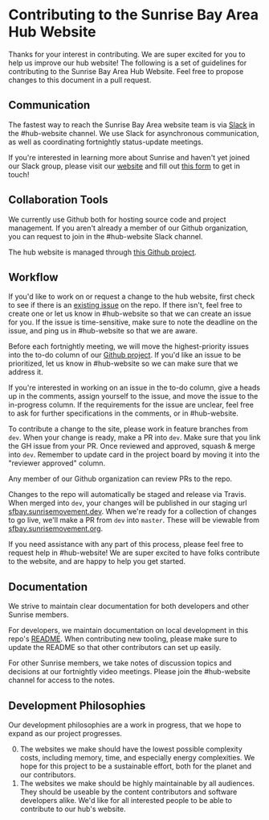# Contributing to the Sunrise Bay Area Hub Website

Thanks for your interest in contributing. We are super excited for you to help us improve our hub website! The following is a set of guidelines for contributing to the Sunrise Bay Area Hub Website. Feel free to propose changes to this document in a pull request.

## Communication

The fastest way to reach the Sunrise Bay Area website team is via [Slack](https://sunrisebayarea.slack.com/)
in the #hub-website channel. We use Slack for asynchronous communication, as well as coordinating
fortnightly status-update meetings.

If you're interested in learning more about Sunrise and haven't yet joined our Slack group,
please visit our [website](https://sfbay.sunrisemovement.org/) and fill out [this form](https://docs.google.com/forms/d/e/1FAIpQLScQQ5mV2fJ8sIbhYNVm5XwnhAjymxllwMJ0EqIe3bkj-750ew/viewform) to get in touch!

## Collaboration Tools

We currently use Github both for hosting source code and project management. If you aren't already a member of our Github organization, you can request to join in the #hub-website Slack channel.

The hub website is managed through [this Github project][project].

## Workflow

If you'd like to work on or request a change to the hub website, first check to see if there is an [existing issue](https://github.com/sunrise-bay-area/sunrise-bay-area/issues) on the repo. If there isn't, feel free to create one or let us know in #hub-website so that we can create an issue for you. If the issue is time-sensitive, make sure to note the deadline on the issue, and ping us in #hub-website so that we are aware.

Before each fortnightly meeting, we will move the highest-priority issues into the to-do column of our [Github project][project]. If you'd like an issue to be prioritized, let us know in #hub-website so we can make sure that we address it.

If you're interested in working on an issue in the to-do column, give a heads up in the comments, assign yourself to the issue, and move the issue to the in-progress column. If the requirements for the issue are unclear, feel free to ask for further specifications in the comments, or in #hub-website.

To contribute a change to the site, please work in feature branches from `dev`. When your change is ready, make a PR into `dev`. Make sure that you link the GH issue from your PR. Once reviewed and approved, squash & merge into `dev`. Remember to update card in the project board by moving it into the "reviewer approved" column. 

Any member of our Github organization can review PRs to the repo. 

Changes to the repo will automatically be staged and release via Travis. When merged into `dev`, your changes will be published in our staging url [sfbay.sunrisemovement.dev](https://sfbay.sunrisemovement.dev). When we're ready for a collection of changes to go live, we'll make a PR from `dev` into `master`. These will be viewable from [sfbay.sunrisemovement.org](https://sfbay.sunrisemovement.org).

If you need assistance with any part of this process, please feel free to request help in #hub-website! We are super excited to have folks contribute to the website, and are happy to help you get started.

## Documentation

We strive to maintain clear documentation for both developers and other Sunrise members.

For developers, we maintain documentation on local development in this repo's [README](./README.md). When contributing new tooling,
please make sure to update the README so that other contributors can set up easily.

For other Sunrise members, we take notes of discussion topics and decisions at our fortnightly video meetings. Please join the #hub-website channel for access to the notes.

## Development Philosophies

Our development philosophies are a work in progress, that we hope to expand as our project progresses.

0. The websites we make should have the lowest possible complexity costs, including memory, time, and especially energy complexities. We hope for this project to be a sustainable effort, both for the planet and our contributors.
1. The websites we make should be highly maintainable by all audiences. They should be useable by the content contributors and software developers alike. We'd like for all interested people to be able to contribute to our hub's website.

[project]: https://github.com/sunrise-bay-area/sunrise-bay-area/projects/1
